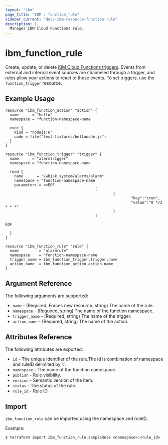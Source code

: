 ```yaml
---
layout: "ibm"
page_title: "IBM : function_rule"
sidebar_current: "docs-ibm-resource-function-rule"
description: |-
  Manages IBM Cloud Functions rule.
---
```


# ibm\_function_rule

Create, update, or delete [IBM Cloud Functions triggers](https://cloud.ibm.com/docs/openwhisk/openwhisk_triggers_rules.html#openwhisk_triggers). Events from external and internal event sources are channeled through a trigger, and rules allow your actions to react to these events. To set triggers, use the `function_trigger` resource.

## Example Usage

```hcl
resource "ibm_function_action" "action" {
  name      = "hello"
  namespace = "function-namespace-name

  exec {
    kind = "nodejs:6"
    code = file("test-fixtures/hellonode.js")
  }
}

resource "ibm_function_trigger" "trigger" {
  name      = "alarmtrigger"
  namespace = "function-namespace-name

  feed {
    name      = "/whisk.system/alarms/alarm"
    namespace = "function-namespace-name
    parameters = <<EOF
                                        [
                                                {
                                                        "key":"cron",
                                                        "value":"0 */2 * * *"
                                                }
                                        ]

EOF

  }
}

resource "ibm_function_rule" "rule" {
  name         = "alarmrule"
  namespace    = "function-namespace-name
  trigger_name = ibm_function_trigger.trigger.name
  action_name  = ibm_function_action.action.name
}

```

## Argument Reference

The following arguments are supported:

* `name` - (Required, Forces new resource, string) The name of the rule.
* `namespace` - (Required, string) The name of the function namespace.
* `trigger_name` - (Required, string) The name of the trigger.
* `action_name` - (Required, string) The name of the action.

## Attributes Reference

The following attributes are exported:

* `id` - The unique identifier of the rule.The id is combination of namespace and ruleID delimited by ':'.
* `namespace` - The name of the function namespace.
* `publish` - Rule visibility.
* `version` - Semantic version of the item.
* `status` - The status of the rule.
* `rule_id` - Rule ID	

## Import

`ibm_function_rule` can be imported using the namespace and ruleID.

Example: 

```
$ terraform import ibm_function_rule.sampleRule <namespace>:<rule_id>

```
